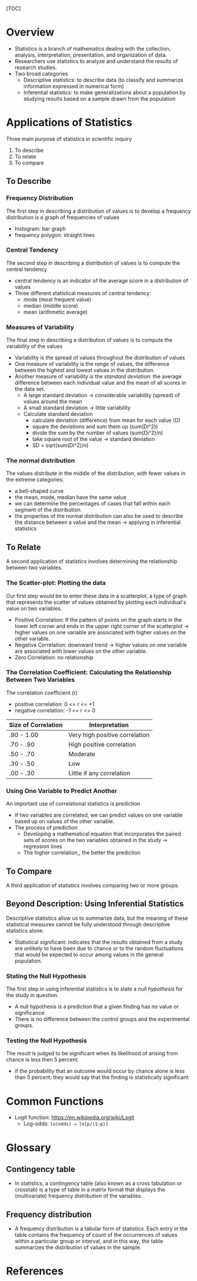 [TOC]

# Overview

- Statistics is a branch of mathematics dealing with the collection,
  analysis, interpretation, presentation, and organization of data.
- Researchers use statistics to analyze and understand the results of
  research studies.
- Two broad categories
    + Descriptive statistics: to describe data (to classify and
      summarize information expressed in numerical form)
    + Inferential statistics: to make generalizations about a population
      by studying results based on a sample drawn from the population

# Applications of Statistics

Three main purpose of statistics in scientific inquiry

1. To describe
2. To relate
3. To compare

## To Describe

### Frequency Distribution

The first step in describing a distribution of values is to develop a
frequency distribution is a graph of frequencies of values
- histogram: bar graph
- frequency polygon: straight lines

### Central Tendency

The second step in describing a distribution of values is to compute the
central tendency
- central tendency is an indicator of the average score in a
  distribution of values
- Three different statistical measures of central tendency:
    + mode (most frequent value)
    + median (middle score)
    + mean (arithmetic average)

### Measures of Variability

The final step in describing a distribution of values is to compute the
variability of the values
- Variability is the spread of values throughout the distribution of
  values
- One measure of variability is the *range* of values, the difference
  between the highest and lowest values in the distribution.
- Another measure of variability is the *standard deviation*: the
  average difference between each individual value and the mean of all
  scores in the data set.
    + A large standard deviation -> considerable variability (spread) of
      values around the mean
    + A small standard deviation -> little variability
    + Calculate standard deviation
        * calculate deviation (difference) from mean for each value (D)
        * square the deviations and sum them up (sum(Di^2))
        * divide the sum by the number of values (sum(Di^2)/n)
        * take square root of the value -> standard deviation
        * SD = sqrt(sum(Di^2)/n)

### The normal distribution

The values distribute in the middle of the distribution, with fewer
values in the extreme categories.
- a bell-shaped curve
- the mean, mode, median have the same value
- we can determine the percentages of cases that fall within each
  segment of the distribution.
- the properties of the normal distribution can also be used to describe
  the distance between a value and the mean -> applying in inferential
  statistics

## To Relate

A second application of statistics involves determining the relationship
between two variables.

### The Scatter-plot: Plotting the data

Our first step would be to enter these data in a scatterplot, a type of
graph that represents the scatter of values obtained by plotting each
individual's value on two variables.
- Positive Correlation: If the pattern of points on the graph starts in
  the lower left corner and ends in the upper right corner of the
  scatterplot -> higher values on one variable are associated with
  higher values on the other variable.
- Negative Correlation: downward trend -> higher values on one variable
  are associated with lower values on the other variable.
- Zero Correlation: no relationship

### The Correlation Coefficient: Calculating the Relationship Between Two Variables

The correlation coefficient (r)
- positive correlation: 0 <= r <= +1
- negative correlation: -1 <= r <= 0

| Size of Correlation | Interpretation                  |
| -                   | -                               |
| .90 - 1.00          | Very high positive  correlation |
| .70 - .90           | High positive correlation       |
| .50 - .70           | Moderate                        |
| .30 - .50           | Low                             |
| .00 - .30           | Little if any correlation       |

### Using One Variable to Predict Another

An important use of correlational statistics is prediction
- If two variables are correlated, we can predict values on one variable
  based up on values of the other variable.
- The process of prediction
    + Developing a mathematical equation that incorporates the paired
      sets of scores on the two variables obtained in the study ->
      regression lines
    + The higher correlation,, the better the prediction

## To Compare

A third application of statistics involves comparing two or more groups.

## Beyond Description: Using Inferential Statistics

Descriptive statistics allow us to summarize data, but the meaning of
these statistical measures cannot be fully understood through
descriptive statistics alone.
- Statistical significant: indicates that the results obtained from a
  study are unlikely to have been due to chance  or to the random
  fluctuations that would be expected to occur among values in the
  general population.

### Stating the Null Hypothesis

The first step in using inferential statistics is to state a *null
hypothesis* for the study in question.

- A null hypothesis is a prediction that a given finding has no value or
  significance.
- There is no difference between the control groups and the experimental
  groups.

### Testing the Null Hypothesis

The result is judged to be significant when its likelihood of arising
from chance is less then 5 percent.

- if the probability that an outcome would occur by chance alone is less
  than 5 percent, they would say that the finding is statistically
  significant

# Common Functions

- Logit function: https://en.wikipedia.org/wiki/Logit
    + Log-odds: `ln(odds) = ln[p/(1-p)]`

# Glossary

## Contingency table

- In statistics, a contingency table (also known as a cross tabulation
  or crosstab) is a type of table in a matrix format that displays the
  (multivariate) frequency distribution of the variables.

## Frequency distribution

- A frequency distribution is a tabular form of statistics. Each entry
  in the table contains the frequency of count of the occurrences of
  values within a particular group or interval, and in this way, the
  table summarizes the distribution of values in the sample.

# References

[wiki]: https://en.wikipedia.org/wiki/Statistics
[degree-of-freedom]: https://en.wikipedia.org/wiki/Degrees_of_freedom_(statistics)
[cross-validation]: https://en.wikipedia.org/wiki/Cross-validation_(statistics)
